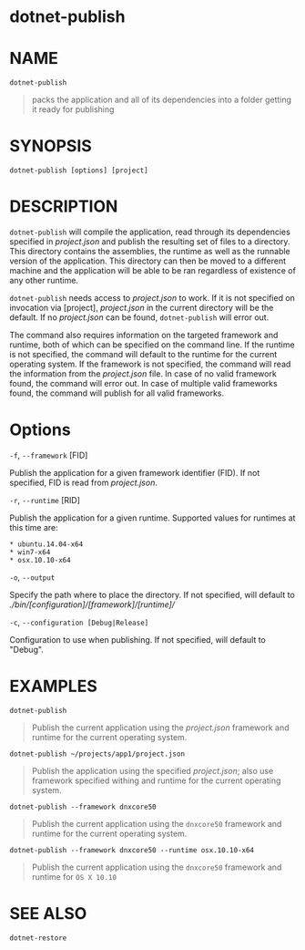 dotnet-publish
==============

# NAME

`dotnet-publish` 
> packs the application and all of its dependencies into a folder getting it ready for publishing

# SYNOPSIS

`dotnet-publish [options] [project]`

# DESCRIPTION

`dotnet-publish` will compile the application, read through its dependencies specified in _project.json_ and publish the resulting set of files to a directory. 
This directory contains the assemblies, the runtime as well as the runnable version of the application. 
This directory can then be moved to a different machine and the application will be able to be ran regardless of existence of any other runtime.  

`dotnet-publish` needs access to _project.json_ to work. 
If it is not specified on invocation via [project], _project.json_ in the current directory will be the default. 
If no _project.json_ can be found, `dotnet-publish` will error out. 

The command also requires information on the targeted framework and runtime, both of which can be specified on the command line. 
If the runtime is not specified, the command will default to the runtime for the current operating system. 
If the framework is not specified, the command will read the information from the _project.json_ file. 
In case of no valid framework found, the command will error out. 
In case of multiple valid frameworks found, the command will publish for all valid frameworks. 


# Options

`-f`, `--framework` [FID]

Publish the application for a given framework identifier (FID). 
If not specified, FID is read from _project.json_.

`-r`, `--runtime` [RID]

Publish the application for a given runtime. 
Supported values for runtimes at this time are:

	* ubuntu.14.04-x64
	* win7-x64
	* osx.10.10-x64

`-o`, `--output`

Specify the path where to place the directory. 
If not specified, will default to _./bin/[configuration]/[framework]/[runtime]/_

`-c`, `--configuration [Debug|Release]`

Configuration to use when publishing. 
If not specified, will default to "Debug".

  

# EXAMPLES

`dotnet-publish`
>Publish the current application using the _project.json_ framework and runtime for the current operating system. 

`dotnet-publish ~/projects/app1/project.json`
>Publish the application using the specified _project.json_; also use framework specified withing and runtime for the current operating system. 
	
`dotnet-publish --framework dnxcore50`
>Publish the current application using the `dnxcore50` framework and runtime for the current operating system. 
	
`dotnet-publish --framework dnxcore50 --runtime osx.10.10-x64`
>Publish the current application using the `dnxcore50` framework and runtime for `OS X 10.10`  
	
# SEE ALSO

`dotnet-restore`

